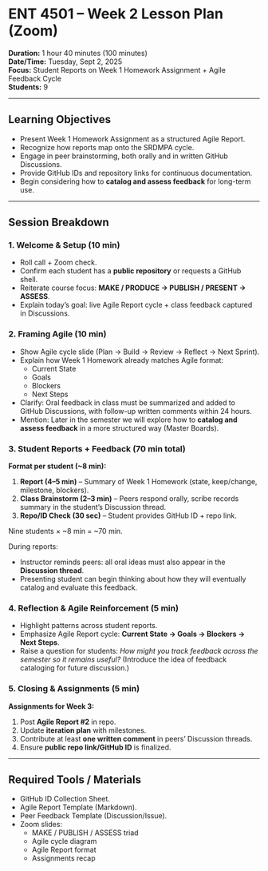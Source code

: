 # ENT 4501 – Week 2 Lesson Plan (Zoom)

**Duration:** 1 hour 40 minutes (100 minutes)  
**Date/Time:** Tuesday, Sept 2, 2025  
**Focus:** Student Reports on Week 1 Homework Assignment + Agile Feedback Cycle  
**Students:** 9  

---

## Learning Objectives
- Present Week 1 Homework Assignment as a structured Agile Report.  
- Recognize how reports map onto the SRDMPA cycle.  
- Engage in peer brainstorming, both orally and in written GitHub Discussions.  
- Provide GitHub IDs and repository links for continuous documentation.  
- Begin considering how to **catalog and assess feedback** for long-term use.  

---

## Session Breakdown

### 1. Welcome & Setup (10 min)
- Roll call + Zoom check.  
- Confirm each student has a **public repository** or requests a GitHub shell.  
- Reiterate course focus: **MAKE / PRODUCE → PUBLISH / PRESENT → ASSESS**.  
- Explain today’s goal: live Agile Report cycle + class feedback captured in Discussions.  

### 2. Framing Agile (10 min)
- Show Agile cycle slide (Plan → Build → Review → Reflect → Next Sprint).  
- Explain how Week 1 Homework already matches Agile format:  
  - Current State  
  - Goals  
  - Blockers  
  - Next Steps  
- Clarify: Oral feedback in class must be summarized and added to GitHub Discussions, with follow-up written comments within 24 hours.  
- Mention: Later in the semester we will explore how to **catalog and assess feedback** in a more structured way (Master Boards).  

### 3. Student Reports + Feedback (70 min total)
**Format per student (~8 min):**  
1. **Report (4–5 min)** – Summary of Week 1 Homework (state, keep/change, milestone, blockers).  
2. **Class Brainstorm (2–3 min)** – Peers respond orally, scribe records summary in the student’s Discussion thread.  
3. **Repo/ID Check (30 sec)** – Student provides GitHub ID + repo link.  

Nine students × ~8 min = ~70 min.  

During reports:
- Instructor reminds peers: all oral ideas must also appear in the **Discussion thread**.  
- Presenting student can begin thinking about how they will eventually catalog and evaluate this feedback.  

### 4. Reflection & Agile Reinforcement (5 min)
- Highlight patterns across student reports.  
- Emphasize Agile Report cycle: **Current State → Goals → Blockers → Next Steps**.  
- Raise a question for students: *How might you track feedback across the semester so it remains useful?* (Introduce the idea of feedback cataloging for future discussion.)  

### 5. Closing & Assignments (5 min)
**Assignments for Week 3:**  
1. Post **Agile Report #2** in repo.  
2. Update **iteration plan** with milestones.  
3. Contribute at least **one written comment** in peers’ Discussion threads.  
4. Ensure **public repo link/GitHub ID** is finalized.  

---

## Required Tools / Materials
- GitHub ID Collection Sheet.  
- Agile Report Template (Markdown).  
- Peer Feedback Template (Discussion/Issue).  
- Zoom slides:  
  - MAKE / PUBLISH / ASSESS triad  
  - Agile cycle diagram  
  - Agile Report format  
  - Assignments recap  

